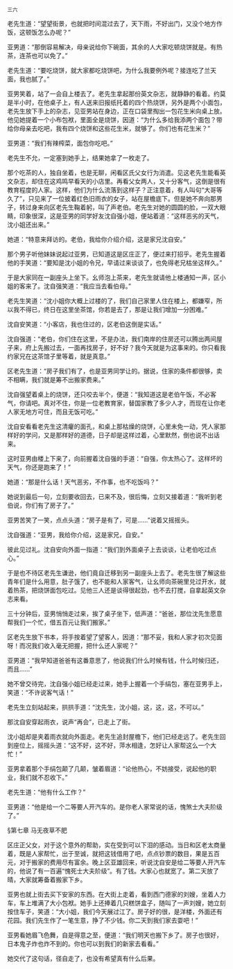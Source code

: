     三六 

   老先生道：“望望街景，也就把时间混过去了，天下雨，不好出门，又没个地方作饭，这顿饭怎么办呢？”

   亚男道：“那倒容易解决，母亲说给你下碗面，其余的人大家吃顿烧饼就是。有热茶，连茶也可以免了。”

   老先生道：“要吃烧饼，就大家都吃烧饼吧，为什么我要例外呢？接连吃了兰天面，我也腻了。”

   亚男笑着，站了一会自上楼去了。老先生拿起那份英文杂志，就静静的看着。约莫是半小时，在他桌子上，有人送来旧报纸托着的四个热烧饼，另外是两个小面包，老先生放下手上的杂志，见亚男站在身边，正在口袋里掏出一包花生米向桌上放。他见她提着一个小布包袱，里面全是烧饼，因道：“为什么多给我添两个面包？带给你母亲去吃吧，我有四个烧饼和这些花生米，就够了。你们也有花生米？”

   亚男道：“我们有辣榨菜，面包你吃吧。”

   老先生不允，一定塞到她手上，结果她拿了一枚走了。

   那个吃茶的人，独自坐着，也是无聊，闲看区氏父女行为消遣。见这老先生能看英文杂志，却住在这鸡鸣早看天的小店里。再看父女两人，又十分客气，这倒是很有教育程度的人家。这样，他们为什么流落到这样子？正注意着，有人叫句“大哥等久了”，只见来了一位披着红色旧雨衣的女子，站在屋檐底下。但是她不奔向那男子，转过身来向区老先生鞠着躬，叫了声老伯。老先生对她的圆圆的脸，一双大眼睛，印象很深，这是亚男的同学好友沈自强小姐，便站着道：“这样恶劣的天气，沈小姐还出来。”

   她道：“特意来拜访的。老伯，我给你介绍介绍，这是家兄沈自安。”

   那个男子听他妹妹说起过亚男，已知道这是区庄正了，便过来打招乎。老先生握着他的手笑道：“要知是沈小姐的令兄，早请过来谈谈了，也免得老兄枯坐这样久。”

   于是大家同在一副座头上坐下。幺师泡上茶来，老先生就请他上楼通知一声，区小姐的客来了。沈自强笑道：“我应当去看伯母。”

   老先生笑道：“沈小姐你大概上过楼的了，我们自己家里人住在楼上，都嫌窄，所以我不得已，终日在这里坐茶馆，你若是去了，那是让我们增加一分困难。”

   沈自安笑道：“小客店，我也住过的，区老伯这倒是实话。”

   沈自强道：“老伯，你们住在这里，不是办法，我们南岸的住房还可以腾出两间屋子来，府上先搬过去，一面再找房子，好不好？我今天就是为这事来的。你只看我约家兄在这茶馆子里等着，就是真意。”

   区老先生道：“房子我们有了，也是亚男同学让的。据说，住家的条件都很够，卖不相瞒，我们就是筹不出搬家费来。”

   沈自强望着桌上的烧饼，还只咬去半个，便道：“我知道这是老伯午饭，不必客气，你请吧。真对不住，你是一位老教育家，替国家教了多少人才，而现在让你老人家无地方可住，而且无饭可吃。”

   沈自安看看老先生这清癯的面孔，和桌上那枯燥的烧饼，心里未免一动，凭人家那样好的学问，又是那样好的道德，日子却是这样过着，心里默然，倒也说不出话来。

   这时亚男由楼上下来了，向前握着沈自强的手道：“自强，你太热心了。这样坏的天气，你还是跑来了！”

   她道：“那是什么话！天气恶劣，不作事，也不吃饭吗？”

   她说到最后一句，立刻要收回去，已来不及，很后悔，立刻又接着道：“我听到老伯说，你们有了房子了。”

   亚男苦笑了一笑，点点头道：“房子是有了，可是……”说着又摇摇头。

   沈自强道：“亚男，我给你介绍，这是家兄，自安。”

   彼此见过礼。沈自安向外面一指道：“我们到外面桌子上去谈谈，让老伯吃过点心。”

   于是也不待区老先生谦逊，他们竟自迁移到另一副座头上去了。老先生很了解这些青年们是什么用意，肚子饿了，也不能和人家客气，让幺师向茶碗里兑过开水，就着热茶，把烧饼面包吃过。见他三人还是谈得很起劲，也不去打搅，自拿起英文杂志来看。

   三十分钟后，亚男悄悄走过来，挨了桌子坐下，低声道：“爸爸，那位沈先生愿意帮我们一个忙，借五百元让我们搬家。”

   区老先生放下书本，将手按着望了望客人，因道：“那不妥，我和人家才初次见面呀！而况我们收入毫无把握，把什么还人家呢？”

   亚男道：“我早知道爸爸有这番意思了，他说我们什么时候有钱，什么时候归还，而且……”

   她不曾交待完，沈自强小姐已经走过来，她手上握着一个手绢包，塞在亚男手上，笑道：“不许说客气话！”

   老先生立刻站起来，拱拱手道：“沈先生，沈小姐，这，这，这，不可以。”

   那沈自安穿起雨衣，说声“再会”，已走上了街。

   沈小姐却是夹着雨衣就向外面走。老先生追封屋檐下，他们已经走远了。老先生回到座位上，摇摇头道：“这不好，这不好，萍水相逢，怎好让人家帮这么一个大忙！”

   亚男拿着那个手绢包颠了几颠，皱着眉道：“论他热心，不妨接受，说起他的职业，我们就不忍收下。”

   老先生道：“他有什么工作？”

   亚男道：“他是给一个二等要人开汽车的。是你老人家常说的话，愧煞士大夫阶级了。”

   §第七章 马无夜草不肥

   区庄正父女，对于这个意外的帮助，实在受到可以下泪的感动。当日和区老太商量着，既是人家帮忙，出于至诚，就把这钱借用了吧，点点钞票的数目，果是五百元，对于搬家的费用尽有富余。晚上区亚雄回来，听说沈自安是给二等要人开汽车的，他说了有一百遍“愧死士大夫阶级”。有了钱。大家心也就宽了。第二天放了晴，大家就筹备着搬家下乡。

   亚男也就上街去买下安家的东西。在大街上走着，看到西门德家的刘嫂，坐着人力车，车上堆满了大小包袱。她手上还捧着几只糕饼盒子，随叫了一声刘嫂，她立刻按住车子，笑道：“大小姐，我们今天展过江了。房子好的很，是洋楼，外面还有花园。我们先生作了一笔生意，挣了不少钱。你二天到我们家去耍吧！”

   亚男看她眉飞色舞，自是得意之至，便道：“我们明天也搬下乡了。房子也很好，日本鬼子炸也炸不到的。你也可以到我们的新家去看看。”

   她交代了这句话，径自走了，也没有希望真有什么后果。

